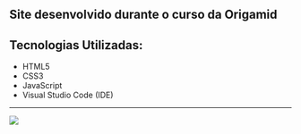 ## Site desenvolvido durante o curso da Origamid

## Tecnologias Utilizadas:
- HTML5
- CSS3
- JavaScript
- Visual Studio Code (IDE)

<hr>
<img src="https://user-images.githubusercontent.com/57225298/102698717-3cb6d800-421e-11eb-8217-b6066ba09bab.png">
